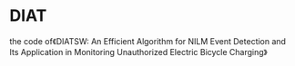 # DIAT
the code of《DIATSW: An Efficient Algorithm for NILM Event Detection and Its Application in Monitoring Unauthorized Electric Bicycle Charging》
